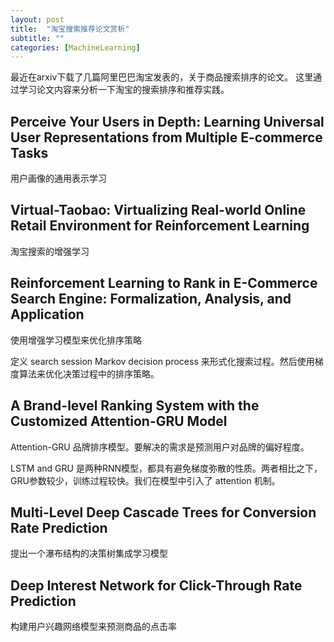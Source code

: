 ```yaml
---
layout: post
title:  "淘宝搜索推荐论文赏析"
subtitle: ""
categories: [MachineLearning]
---
```


最近在arxiv下载了几篇阿里巴巴淘宝发表的，关于商品搜索排序的论文。
这里通过学习论文内容来分析一下淘宝的搜索排序和推荐实践。



## Perceive Your Users in Depth: Learning Universal User Representations from Multiple E-commerce Tasks

用户画像的通用表示学习


## Virtual-Taobao: Virtualizing Real-world Online Retail Environment for Reinforcement Learning

淘宝搜索的增强学习


## Reinforcement Learning to Rank in E-Commerce Search Engine: Formalization, Analysis, and Application

使用增强学习模型来优化排序策略

定义 search session Markov decision process 来形式化搜索过程。然后使用梯度算法来优化决策过程中的排序策略。


## A Brand-level Ranking System with the Customized Attention-GRU Model

Attention-GRU 品牌排序模型。要解决的需求是预测用户对品牌的偏好程度。

LSTM and GRU 是两种RNN模型，都具有避免梯度弥散的性质。两者相比之下，GRU参数较少，训练过程较快。我们在模型中引入了 attention 机制。



## Multi-Level Deep Cascade Trees for Conversion Rate Prediction

提出一个瀑布结构的决策树集成学习模型


## Deep Interest Network for Click-Through Rate Prediction

构建用户兴趣网络模型来预测商品的点击率
